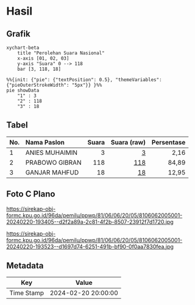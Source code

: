 # Hasil

## Grafik

```mermaid
xychart-beta
    title "Perolehan Suara Nasional"
    x-axis [01, 02, 03]
    y-axis "Suara" 0 --> 118
    bar [3, 118, 18]
```

```mermaid
%%{init: {"pie": {"textPosition": 0.5}, "themeVariables": {"pieOuterStrokeWidth": "5px"}} }%%
pie showData
    "1" : 3
    "2" : 118
    "3" : 18
```

## Tabel

| No. | Nama Paslon    | Suara | Suara (raw) | Persentase |
|:--- |:-------------- | -----:| -----------:| ----------:|
| 1   | ANIES MUHAIMIN | 3     | [3][p-1]    | 2,16       |
| 2   | PRABOWO GIBRAN | 118   | [118][p-2]  | 84,89      |
| 3   | GANJAR MAHFUD  | 18    | [18][p-3]   | 12,95      |


[p-1]: https://github.com/gigit-pemilu/pemilu-2024/blob/main/pilpres/hitung-suara/sub/81-maluku/sub/06-seram-bagian-barat/sub/06-inamosol/sub/2005-hukuanakota/sub/001-tps/sub/paslon-1.txt
[p-2]: https://github.com/gigit-pemilu/pemilu-2024/blob/main/pilpres/hitung-suara/sub/81-maluku/sub/06-seram-bagian-barat/sub/06-inamosol/sub/2005-hukuanakota/sub/001-tps/sub/paslon-2.txt
[p-3]: https://github.com/gigit-pemilu/pemilu-2024/blob/main/pilpres/hitung-suara/sub/81-maluku/sub/06-seram-bagian-barat/sub/06-inamosol/sub/2005-hukuanakota/sub/001-tps/sub/paslon-3.txt

## Foto C Plano

https://sirekap-obj-formc.kpu.go.id/96da/pemilu/ppwp/81/06/06/20/05/8106062005001-20240220-193405--d2f2a89a-2c81-4f2b-8507-23912f7d1720.jpg

https://sirekap-obj-formc.kpu.go.id/96da/pemilu/ppwp/81/06/06/20/05/8106062005001-20240220-193523--d1697d74-6251-491b-bf90-0f0aa7830fea.jpg


## Metadata

| Key        | Value               |
| ---------- | ------------------- |
| Time Stamp | 2024-02-20 20:00:00 |




